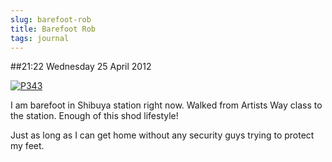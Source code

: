 ```yaml
---
slug: barefoot-rob
title: Barefoot Rob
tags: journal
---
```


##21:22 Wednesday 25 April 2012

[![P343](http://getfile6.posterous.com/getfile/files.posterous.com/thunderrabbit/BwFDfxChkogpvFAerfogAoEpGpGofarbHDIJGJFwidjpwxpcDsFhzDsjwqBk/p343.jpg.scaled500.jpg)](http://getfile1.posterous.com/getfile/files.posterous.com/thunderrabbit/BwFDfxChkogpvFAerfogAoEpGpGofarbHDIJGJFwidjpwxpcDsFhzDsjwqBk/p343.jpg.scaled1000.jpg)

I am barefoot in Shibuya station right now. Walked from Artists Way class to the station. Enough of this shod lifestyle!

Just as long as I can get home without any security guys trying to protect my feet.
